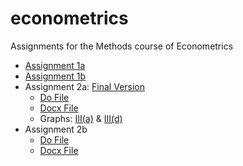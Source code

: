 # econometrics
Assignments for the Methods course of Econometrics

* [Assignment 1a](https://github.com/joostbouten/econometrics/edit/master/Econometrics1a.pdf)
* [Assignment 1b](https://github.com/joostbouten/econometrics/edit/master/Econometrics1b.pdf)
* Assignment 2a: [Final Version](https://github.com/joostbouten/econometrics/blob/master/Assignment%202a%20Final.pdf)
  * [Do File](https://github.com/joostbouten/econometrics/edit/master/Assignment2a.do)
  * [Docx File](https://github.com/joostbouten/econometrics/edit/master/Assignment2a.docx)
  * Graphs: [III(a)](https://github.com/joostbouten/econometrics/edit/master/Graphs%CA2a%(3a).pdf) & [III(d)](https://github.com/joostbouten/econometrics/edit/master/Graphs%CA2a%(3d).pdf)
* Assignment 2b
  * [Do File](https://github.com/joostbouten/econometrics/blob/master/Do-file%20CA2b.do)
  * [Docx File](https://github.com/joostbouten/econometrics/blob/master/Econometrics%20CA2b.docx)
